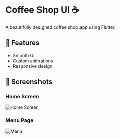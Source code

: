 # Coffee Shop UI ☕  
A beautifully designed coffee shop app using Flutter.

## 🧩 Features
- Smooth UI
- Custom animations
- Responsive design

## 📸 Screenshots

### Home Screen
![Home Screen](assets/screenshots/home.png)

### Menu Page
![Menu](assets/screenshots/menu.png)

